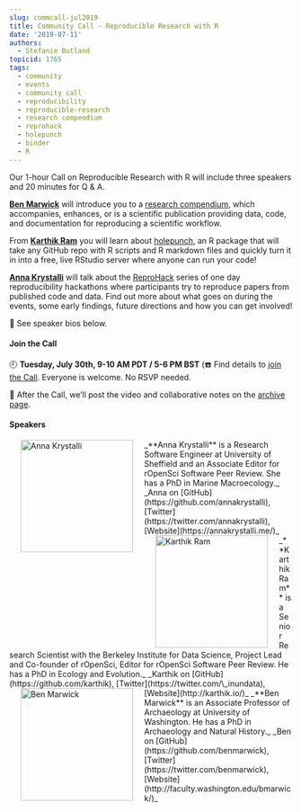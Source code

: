 ```yaml
---
slug: commcall-jul2019
title: Community Call - Reproducible Research with R
date: '2019-07-11'
authors:
  - Stefanie Butland
topicid: 1765
tags:
  - community
  - events
  - community call
  - reproducibility
  - reproducible-research
  - research compendium
  - reprohack
  - holepunch
  - binder
  - R
---
```

Our 1-hour Call on Reproducible Research with R will include three speakers and 20 minutes for Q & A.

[**Ben Marwick**](/authors/ben-marwick/) will introduce you to a [research compendium](https://research-compendium.science/), which accompanies, enhances, or is a scientific publication providing data, code, and documentation for reproducing a scientific workflow.

From [**Karthik Ram**](/authors/karthik-ram/) you will learn about [holepunch](https://karthik.github.io/holepunch/), an R package that will take any GitHub repo with R scripts and R markdown files and quickly turn it in into a free, live RStudio server where anyone can run your code!

[**Anna Krystalli**](/authors/anna-krystalli/) will talk about the [ReproHack](https://sheffield-university.shinyapps.io/ReproHack_CCMcr/) series of one day reproducibility hackathons where participants try to reproduce papers from published code and data. Find out more about what goes on during the events, some early findings, future directions and how you can get involved!

🎤 See speaker bios below.  

#### Join the Call

🕘 **Tuesday, July 30th, 9-10 AM PDT / 5-6 PM BST** (☎️ Find details to [join the Call](/commcalls/2019-07-30/). Everyone is welcome. No RSVP needed.

🎥 After the Call, we’ll post the video and collaborative notes on the [archive page](/commcalls/2019-07-30/).


#### Speakers

<img src="/img/blog-images/2018-06-22-new-editors/anna-krystalli.jpg" alt="Anna Krystalli" style="margin: 0px 20px; width: 200px;" align="left">
_**Anna Krystalli** is a Research Software Engineer at University of Sheffield and an Associate Editor for rOpenSci Software Peer Review. She has a PhD in Marine Macroecology._  
_Anna on [GitHub](https://github.com/annakrystalli), [Twitter](https://twitter.com/annakrystalli), [Website](https://annakrystalli.me/)_  

<img src="/img/blog-images/2019-07-11-commcall-jul2019/karthik-ram.jpg" alt="Karthik Ram" style="margin: 0px 20px; width: 200px;" align="left">
_**Karthik Ram** is a Senior Research Scientist with the Berkeley Institute for Data Science, Project Lead and Co-founder of rOpenSci, Editor for rOpenSci Software Peer Review. He has a PhD in Ecology and Evolution._  
_Karthik on [GitHub](https://github.com/karthik), [Twitter](https://twitter.com/\_inundata), [Website](http://karthik.io/)_  

<img src="/img/blog-images/2019-07-11-commcall-jul2019/ben-marwick.jpg" alt="Ben Marwick" style="margin: 0px 20px; width: 200px;" align="left">
_**Ben Marwick** is an Associate Professor of Archaeology at University of Washington. He has a PhD in Archaeology and Natural History._  
_Ben on [GitHub](https://github.com/benmarwick), [Twitter](https://twitter.com/benmarwick), [Website](http://faculty.washington.edu/bmarwick/)_  
